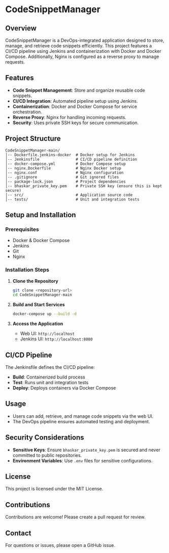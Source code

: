 # CodeSnippetManager

## Overview
CodeSnippetManager is a DevOps-integrated application designed to store, manage, and retrieve code snippets efficiently. This project features a CI/CD pipeline using Jenkins and containerization with Docker and Docker Compose. Additionally, Nginx is configured as a reverse proxy to manage requests.

## Features
- **Code Snippet Management**: Store and organize reusable code snippets.
- **CI/CD Integration**: Automated pipeline setup using Jenkins.
- **Containerization**: Docker and Docker Compose for service orchestration.
- **Reverse Proxy**: Nginx for handling incoming requests.
- **Security**: Uses private SSH keys for secure communication.

## Project Structure
```
CodeSnippetManager-main/
│-- Dockerfile.jenkins-docker  # Docker setup for Jenkins
│-- Jenkinsfile                # CI/CD pipeline definition
│-- docker-compose.yml         # Docker Compose setup
│-- nginx.Dockerfile           # Nginx Docker setup
│-- nginx.conf                 # Nginx configuration
│-- .gitignore                 # Git ignored files
│-- package-lock.json          # Project dependencies
│-- bhaskar_private_key.pem    # Private SSH key (ensure this is kept secure)
│-- src/                       # Application source code
│-- tests/                     # Unit and integration tests
```

## Setup and Installation
### Prerequisites
- Docker & Docker Compose
- Jenkins
- Git
- Nginx

### Installation Steps
1. **Clone the Repository**
   ```sh
   git clone <repository-url>
   cd CodeSnippetManager-main
   ```

2. **Build and Start Services**
   ```sh
   docker-compose up --build -d
   ```

3. **Access the Application**
   - Web UI: `http://localhost`
   - Jenkins UI: `http://localhost:8080`
   
## CI/CD Pipeline
The Jenkinsfile defines the CI/CD pipeline:
- **Build**: Containerized build process
- **Test**: Runs unit and integration tests
- **Deploy**: Deploys containers via Docker Compose

## Usage
- Users can add, retrieve, and manage code snippets via the web UI.
- The DevOps pipeline ensures automated testing and deployment.

## Security Considerations
- **Sensitive Keys**: Ensure `bhaskar_private_key.pem` is secured and never committed to public repositories.
- **Environment Variables**: Use `.env` files for sensitive configurations.

## License
This project is licensed under the MIT License.

## Contributions
Contributions are welcome! Please create a pull request for review.

## Contact
For questions or issues, please open a GitHub issue.
